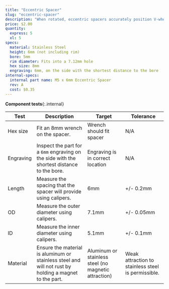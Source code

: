 ```yaml
---
title: "Eccentric Spacer"
slug: "eccentric-spacer"
description: "When rotated, eccentric spacers accurately position V-wheels on a plate such that they can firmly engage V-slot aluminum extrusions. They are only used on wheels on one side of an extrusion. Adjustments are made by using a 8mm wrench on the spacer itself."
price: $2.00
quantity:
  express: 5
  xl: 5
specs:
  material: Stainless Steel
  height: 6mm (not including rim)
  bore: 5mm
  rim diameter: Fits into a 7.12mm hole
  hex size: 8mm
  engraving: 6mm, on the side with the shortest distance to the bore
internal-specs:
  internal part name: M5 x 6mm Eccentric Spacer
  rev: A
  cost: $0.35
---
```


**Component tests**{:.internal}

|Test         |Description  |Target       |Tolerance    |
|-------------|-------------|-------------|-------------|
|Hex size     |Fit an 8mm wrench on the spacer.|Wrench should fit spacer|N/A
|Engraving    |Inspect the part for a `6mm` engraving on the side with the shortest distance to the bore.|Engraving is in correct location|N/A
|Length       |Measure the spacing that the spacer will provide using calipers.|6mm|+/- 0.2mm
|OD           |Measure the outer diameter using calipers.|7.1mm|+/- 0.05mm
|ID           |Measure the inner diameter using calipers.|5.1mm|+/- 0.1mm
|Material     |Ensure the material is aluminum or stainless steel and will not rust by holding a magnet to the part.|Aluminum or stainless steel (no magnetic attraction)|Weak attraction to stainless steel is permissible.
